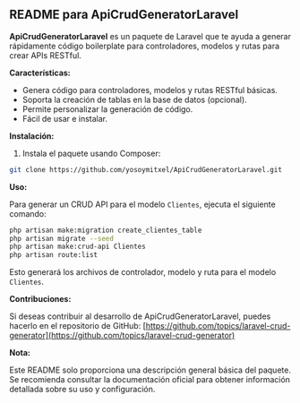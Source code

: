 ## README para ApiCrudGeneratorLaravel

**ApiCrudGeneratorLaravel** es un paquete de Laravel que te ayuda a generar rápidamente código boilerplate para controladores, modelos y rutas para crear APIs RESTful. 

**Características:**

- Genera código para controladores, modelos y rutas RESTful básicas.
- Soporta la creación de tablas en la base de datos (opcional).
- Permite personalizar la generación de código.
- Fácil de usar e instalar.

**Instalación:**

1. Instala el paquete usando Composer:

```bash
git clone https://github.com/yosoymitxel/ApiCrudGeneratorLaravel.git
```

**Uso:**

Para generar un CRUD API para el modelo `Clientes`, ejecuta el siguiente comando:

```bash
php artisan make:migration create_clientes_table
php artisan migrate --seed
php artisan make:crud-api Clientes
php artisan route:list
```

Esto generará los archivos de controlador, modelo y ruta para el modelo `Clientes`.

**Contribuciones:**

Si deseas contribuir al desarrollo de ApiCrudGeneratorLaravel, puedes hacerlo en el repositorio de GitHub: [https://github.com/topics/laravel-crud-generator](https://github.com/topics/laravel-crud-generator)

**Nota:**

Este README solo proporciona una descripción general básica del paquete. Se recomienda consultar la documentación oficial para obtener información detallada sobre su uso y configuración.
